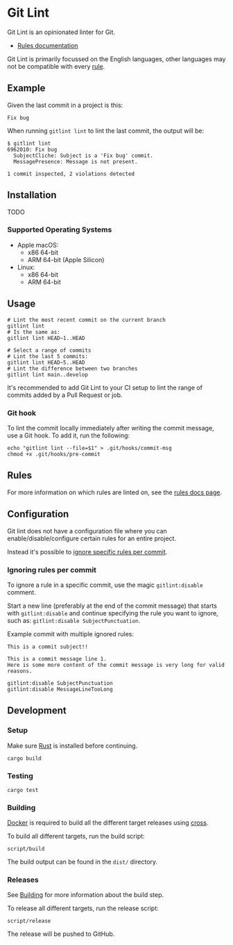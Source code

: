# Git Lint

Git Lint is an opinionated linter for Git.

- [Rules documentation][rules]

Git Lint is primarily focussed on the English languages, other languages may
not be compatible with every [rule][rules].

## Example

Given the last commit in a project is this:

```
Fix bug
```

When running `gitlint lint` to lint the last commit, the output will be:

```
$ gitlint lint
6962010: Fix bug
  SubjectCliche: Subject is a 'Fix bug' commit.
  MessagePresence: Message is not present.

1 commit inspected, 2 violations detected
```

## Installation

TODO

### Supported Operating Systems

- Apple macOS:
    - x86 64-bit
    - ARM 64-bit (Apple Silicon)
- Linux:
    - x86 64-bit
    - ARM 64-bit

## Usage

```
# Lint the most recent commit on the current branch
gitlint lint
# Is the same as:
gitlint lint HEAD~1..HEAD

# Select a range of commits
# Lint the last 5 commits:
gitlint lint HEAD~5..HEAD
# Lint the difference between two branches
gitlint lint main..develop
```

It's recommended to add Git Lint to your CI setup to lint the range of commits
added by a Pull Request or job.

### Git hook

To lint the commit locally immediately after writing the commit message, use a
Git hook. To add it, run the following:

```
echo "gitlint lint --file=$1" > .git/hooks/commit-msg
chmod +x .git/hooks/pre-commit
```

## Rules

For more information on which rules are linted on, see the [rules docs
page][rules].

## Configuration

Git lint does not have a configuration file where you can
enable/disable/configure certain rules for an entire project.

Instead it's possible to [ignore specific rules per
commit](#ignoring-rules-per-commit).

### Ignoring rules per commit

To ignore a rule in a specific commit, use the magic `gitlint:disable` comment.

Start a new line (preferably at the end of the commit message) that starts with
`gitlint:disable` and continue specifying the rule you want to ignore, such as:
`gitlint:disable SubjectPunctuation`.

Example commit with multiple ignored rules:

```
This is a commit subject!!

This is a commit message line 1.
Here is some more content of the commit message is very long for valid reasons.

gitlint:disable SubjectPunctuation
gitlint:disable MessageLineTooLong
```

## Development

### Setup

Make sure [Rust](https://www.rust-lang.org/) is installed before continuing.

```
cargo build
```

### Testing

```
cargo test
```

### Building

[Docker](https://www.docker.com/) is required to build all the different target
releases using [cross](https://github.com/rust-embedded/cross).

To build all different targets, run the build script:

```
script/build
```

The build output can be found in the `dist/` directory.

### Releases

See [Building](#building) for more information about the build step.

To release all different targets, run the release script:

```
script/release
```

The release will be pushed to GitHub.

[rules]: doc/rules.md
[issues]: https://github.com/tombruijn/gitlint-private/issues
